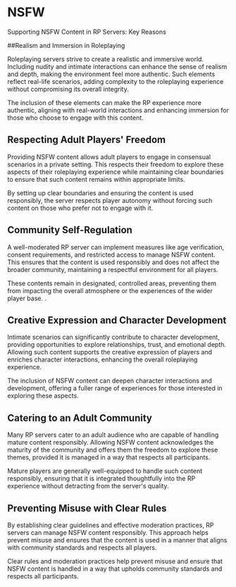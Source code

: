 # NSFW

Supporting NSFW Content in RP Servers: Key Reasons

##Realism and Immersion in Roleplaying 

Roleplaying servers strive to create a realistic and immersive world. Including nudity and intimate interactions can enhance the sense of realism and depth, making the environment feel more authentic. Such elements reflect real-life scenarios, adding complexity to the roleplaying experience without compromising its overall integrity.

The inclusion of these elements can make the RP experience more authentic, aligning with real-world interactions and enhancing immersion for those who choose to engage with this content.

## Respecting Adult Players' Freedom

Providing NSFW content allows adult players to engage in consensual scenarios in a private setting. This respects their freedom to explore these aspects of their roleplaying experience while maintaining clear boundaries to ensure that such content remains within appropriate limits.

By setting up clear boundaries and ensuring the content is used responsibly, the server respects player autonomy without forcing such content on those who prefer not to engage with it.

## Community Self-Regulation

A well-moderated RP server can implement measures like age verification, consent requirements, and restricted access to manage NSFW content. This ensures that the content is used responsibly and does not affect the broader community, maintaining a respectful environment for all players.

These contents remain in designated, controlled areas, preventing them from impacting the overall atmosphere or the experiences of the wider player base. 
.
## Creative Expression and Character Development
 
Intimate scenarios can significantly contribute to character development, providing opportunities to explore relationships, trust, and emotional depth. Allowing such content supports the creative expression of players and enriches character interactions, enhancing the overall roleplaying experience.

The inclusion of NSFW content can deepen character interactions and development, offering a fuller range of experiences for those interested in exploring these aspects.

## Catering to an Adult Community

Many RP servers cater to an adult audience who are capable of handling mature content responsibly. Allowing NSFW content acknowledges the maturity of the community and offers them the freedom to explore these themes, provided it is managed in a way that respects all participants.

Mature players are generally well-equipped to handle such content responsibly, ensuring that it is integrated thoughtfully into the RP experience without detracting from the server's quality.

## Preventing Misuse with Clear Rules

By establishing clear guidelines and effective moderation practices, RP servers can manage NSFW content responsibly. This approach helps prevent misuse and ensures that the content is used in a manner that aligns with community standards and respects all players.

Clear rules and moderation practices help prevent misuse and ensure that NSFW content is handled in a way that upholds community standards and respects all participants.